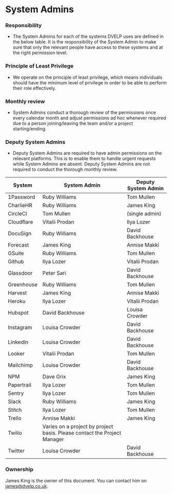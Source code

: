 # System Admins

### Responsibility
* The System Admins for each of the systems DVELP uses are defined in the below
table. It is the responsibility of the System Admin to make sure that only the relevant
people have access to these systems and at the right permission level.

### Principle of Least Privilege
* We operate on the principle of least privilege, which means individuals should have
the minimum level of privilege in order to be able to perform their role
effectively.

### Monthly review
* System Admins conduct a thorough review of the permissions once every calendar
month and adjust permissions ad hoc whenever required due to a person
joining/leaving the team and/or a project starting/ending.

### Deputy System Admins
* Deputy System Admins are required to have admin permissions on the relevant
platforms. This is to enable them to handle urgent requests while System Admins
are absent. Deputy System Admins are not required to conduct the thorough
monthly review.

| System     | System Admin                                                 | Deputy System Admin |
| ---------- | ------------------------------------------------------------ | ------------------- |
| 1Password  | Ruby Williams                                                | Tom Mullen          |
| CharlieHR  | Ruby Williams                                                | James King          |
| CircleCI   | Tom Mullen                                                   | (single admin)      |
| Cloudflare | Vitalii Prodan                                               | Ilya Lozer          |
| DocuSign   | Ruby Williams                                                | David Backhouse     |
| Forecast   | James King                                                   | Annise Makki        |
| GSuite     | Ruby Williams                                                | Tom Mullen          |
| Github     | Ilya Lozer                                                   | Vitalii Prodan      |
| Glassdoor  | Peter Sari                                                   | David Backhouse     |
| Greenhouse | Ruby Williams                                                | Tom Mullen          |
| Harvest    | James King                                                   | Annise Makki        |
| Heroku     | Ilya Lozer                                                   | Vitalii Prodan      |
| Hubspot    | David Backhouse                                              | Louisa Crowder      |
| Instagram  | Louisa Crowder                                               | David Backhouse     |
| LinkedIn   | Louisa Crowder                                               | David Backhouse     |
| Looker     | Vitalii Prodan                                               | Tom Mullen          |
| Mailchimp  | Louisa Crowder                                               | David Backhouse     |
| NPM        | Dave Grix                                                    | James King          |
| Papertrail | Ilya Lozer                                                   | Tom Mullen          |
| Sentry     | Ilya Lozer                                                   | Tom Mullen          |
| Slack      | Ruby Williams                                                | James King          |
| Stitch     | Ilya Lozer                                                   | Tom Mullen          |
| Trello     | Annise Makki                                                 | James King          |
| Twilio     | Varies on a project by project basis. Please contact the Project Manager |                     |
| Twitter    | Louisa Crowder                                               | David Backhouse     |

### Ownership

James King is the owner of this document. You can contact him on
<james@dvelp.co.uk>.
